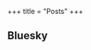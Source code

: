 +++
title = "Posts"
+++

## Bluesky
<div id="feed"></div>

<script>
    const apiUrl = 'https://public.api.bsky.app/xrpc/app.bsky.feed.getAuthorFeed?actor=did%3Aplc%3A3nvaxxnly2lxecfcydtxww6l&filter=posts_and_author_threads&includePins=true&limit=30';

    //suppress JSUnusedLocalSymbols
    function createPosts(data) {
        const feedContainer = document.getElementById('feed');
        feedContainer.innerHTML = '';

        data.feed.forEach(item => {
            const post = item.post;
            const postElement = document.createElement('div');
            postElement.className = 'post';
            
            const authorInfo = `
                <div class="post-meta">
                    <img src="${post.author.avatar}" alt="${post.author.displayName}" width="30" height="30" style="border-radius: 50%; vertical-align: middle;">
                    <strong>${post.author.displayName}</strong> @${post.author.handle}
                    <br>
                    ${new Date(post.record.createdAt).toLocaleString()}
                </div>
            `;
            
            const postContent = `
                <p>${post.record.text}</p>
                ${post.embed && post.embed.images ? `<img src="${post.embed.images[0].fullsize}" alt="${post.embed.images[0].alt}">` : ''}
                <div class="post-meta">
                    Replies: ${post.replyCount} | Reposts: ${post.repostCount} | Likes: ${post.likeCount}
                </div>
            `;
            
            postElement.innerHTML = authorInfo + postContent;
            feedContainer.appendChild(postElement);
        });
    }

    function showLoading() {
        const feedContainer = document.getElementById('feed');
        feedContainer.innerHTML = '<div class="loading">Loading...</div>';
    }

    function showError(message) {
        const feedContainer = document.getElementById('feed');
        feedContainer.innerHTML = `<div class="error">Error: ${message}</div>`;
    }

    async function fetchPosts() {
        showLoading();
        try {
            const response = await fetch(apiUrl);
            if (!response.ok) {
                throw new Error(`HTTP error! status: ${response.status}`);
            }
            const data = await response.json();
            createPosts(data);
        } catch (error) {
            console.error('Fetching error:', error);
            showError('Failed to load posts. Please try again later.');
        }
    }

    // Call the function to fetch and create posts
    fetchPosts();
</script>